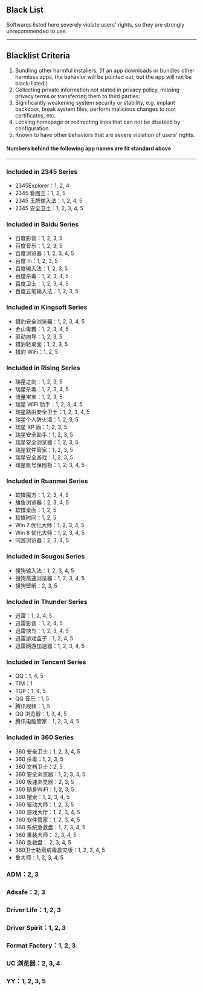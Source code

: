 ## Black List

Softwares listed here severely violate users' rights, so they are strongly unrecommended to use.

---

## Blacklist Criteria

1. Bundling other harmful installers. \(If an app downloads or bundles other harmless apps, the behavior will be pointed out, but the app will not be black-listed.\)
2. Collecting private information not stated in privacy policy, missing privacy terms or transferring them to third parties.
3. Significantly weakening system security or stability, e.g. implant backdoor, break system files, perform malicious changes to root certificates, etc.
4. Locking homepage or redirecting links that can not be disabled by configuration.
5. Known to have other behaviors that are severe violation of users' rights.

#### Numbers behind the following app names are fit standard above

---

### Included in 2345 Series

* 2345Explorer：1, 2, 4
* 2345 看图王：1, 2, 5
* 2345 王牌输入法：1, 2, 4, 5
* 2345 安全卫士：1, 2, 3, 4, 5

### Included in Baidu Series

* 百度影音：1, 2, 3, 5
* 百度音乐：1, 2, 3, 5
* 百度浏览器：1, 2, 3, 4, 5
* 百度 hi：1, 2, 3, 5
* 百度输入法：1, 2, 3, 5
* 百度杀毒：1, 2, 3, 4, 5
* 百度卫士：1, 2, 3, 4, 5
* 百度五笔输入法：1, 2, 3, 5

### Included in Kingsoft Series

* 猎豹安全浏览器：1, 2, 3, 4, 5
* 金山毒霸：1, 2, 3, 4, 5
* 驱动向导：1, 2, 3, 5
* 猎豹轻桌面：1, 2, 3, 5
* 猎豹 WiFi：1, 2, 5

### Included in Rising Series

* 瑞星之剑：1, 2, 3, 5
* 瑞星杀毒：1, 2, 3, 4, 5
* 流量宝宝：1, 2, 3, 5
* 瑞星 WiFi 助手：1, 2, 3, 4, 5
* 瑞星路由安全卫士：1, 2, 3, 4, 5
* 瑞星个人防火墙：1, 2, 3, 5
* 瑞星 XP 盾：1, 2, 3, 5
* 瑞星安全助手：1, 2, 3, 5
* 瑞星安全浏览器：1, 2, 3, 5
* 瑞星软件管家：1, 2, 3, 5
* 瑞星安全游戏：1, 2, 3, 5
* 瑞星账号保险柜：1, 2, 3, 4, 5

### Included in Ruanmei Series

* 软媒魔方：1, 2, 3, 4, 5
* 旗鱼浏览器：2, 3, 4, 5
* 软媒桌面：1, 2, 5
* 软媒时间：1, 2, 5
* Win 7 优化大师：1, 2, 3, 4, 5
* Win 8 优化大师：1, 2, 3, 4, 5
* 闪游浏览器：2, 3, 4, 5

### Included in Sougou Series

* 搜狗输入法：1, 2, 3, 4, 5
* 搜狗高速浏览器：1, 2, 3, 4, 5
* 搜狗壁纸：2, 3, 5

### Included in Thunder Series

* 迅雷：1, 2, 4, 5
* 迅雷影音：1, 2, 4, 5
* 迅雷快鸟：1, 2, 3, 4, 5
* 迅雷游戏盒子：1, 2, 4, 5
* 迅雷网游加速器：1, 2, 3, 4, 5

### Included in Tencent Series

* QQ：1, 4, 5
* TIM：1
* TGP：1, 4, 5
* QQ 音乐：1, 5
* 腾讯视频：1, 5
* QQ 浏览器：1, 3, 4, 5
* 腾讯电脑管家：1, 2, 3, 4, 5

### Included in 360 Series

* 360 安全卫士：1, 2, 3, 4, 5
* 360 杀毒：1, 2, 3, 5
* 360 文档卫士：2, 5
* 360 安全浏览器：1, 2, 3, 4, 5
* 360 极速浏览器：2, 3, 5
* 360 随身WiFi：1, 2, 3, 5
* 360 搜索：1, 2, 3, 4, 5
* 360 驱动大师：1, 2, 3, 5
* 360 游戏大厅：1, 2, 3, 4, 5
* 360 软件管家：1, 2, 3, 4, 5
* 360 系统急救盘：1, 2, 3, 4, 5
* 360 重装大师： 2, 3, 4, 5
* 360 急救盘： 2, 3, 4, 5
* 360卫士勒索病毒救灾版：1, 2, 3, 4, 5
* 鲁大师：1, 2, 3, 4, 5

### ADM：2, 3

### Adsafe：2, 3

### Driver Life：1, 2, 3

### Driver Spirit：1, 2, 3

### Format Factory：1, 2, 3

### UC 浏览器：2, 3, 4

### YY：1, 2, 3, 5
